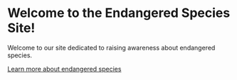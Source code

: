 # Welcome to the Endangered Species Site!

Welcome to our site dedicated to raising awareness about endangered species.

[Learn more about endangered species](/species)
